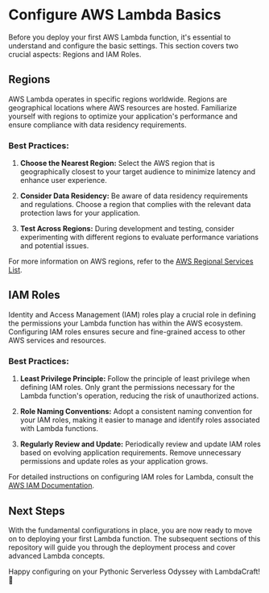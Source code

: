 # Configure AWS Lambda Basics

Before you deploy your first AWS Lambda function, it's essential to understand and configure the basic settings. This section covers two crucial aspects: Regions and IAM Roles.

## Regions

AWS Lambda operates in specific regions worldwide. Regions are geographical locations where AWS resources are hosted. Familiarize yourself with regions to optimize your application's performance and ensure compliance with data residency requirements.

### Best Practices:

1. **Choose the Nearest Region:** Select the AWS region that is geographically closest to your target audience to minimize latency and enhance user experience.

2. **Consider Data Residency:** Be aware of data residency requirements and regulations. Choose a region that complies with the relevant data protection laws for your application.

3. **Test Across Regions:** During development and testing, consider experimenting with different regions to evaluate performance variations and potential issues.

For more information on AWS regions, refer to the [AWS Regional Services List](https://aws.amazon.com/about-aws/global-infrastructure/regional-product-services/).

## IAM Roles

Identity and Access Management (IAM) roles play a crucial role in defining the permissions your Lambda function has within the AWS ecosystem. Configuring IAM roles ensures secure and fine-grained access to other AWS services and resources.

### Best Practices:

1. **Least Privilege Principle:** Follow the principle of least privilege when defining IAM roles. Only grant the permissions necessary for the Lambda function's operation, reducing the risk of unauthorized actions.

2. **Role Naming Conventions:** Adopt a consistent naming convention for your IAM roles, making it easier to manage and identify roles associated with Lambda functions.

3. **Regularly Review and Update:** Periodically review and update IAM roles based on evolving application requirements. Remove unnecessary permissions and update roles as your application grows.

For detailed instructions on configuring IAM roles for Lambda, consult the [AWS IAM Documentation](https://docs.aws.amazon.com/IAM/latest/UserGuide/introduction.html).

## Next Steps

With the fundamental configurations in place, you are now ready to move on to deploying your first Lambda function. The subsequent sections of this repository will guide you through the deployment process and cover advanced Lambda concepts.

Happy configuring on your Pythonic Serverless Odyssey with LambdaCraft! 🚀
